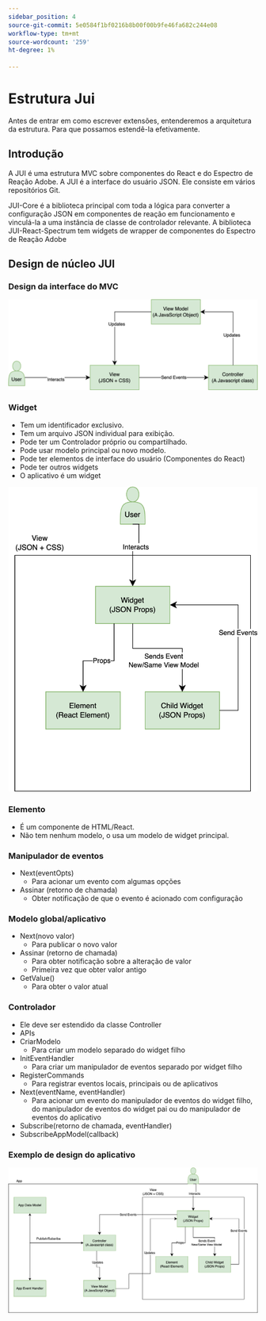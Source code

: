 ```yaml
---
sidebar_position: 4
source-git-commit: 5e0584f1bf0216b8b00f00b9fe46fa682c244e08
workflow-type: tm+mt
source-wordcount: '259'
ht-degree: 1%

---
```


# Estrutura Jui

Antes de entrar em como escrever extensões, entenderemos a arquitetura da estrutura.
Para que possamos estendê-la efetivamente.

## Introdução

A JUI é uma estrutura MVC sobre componentes do React e do Espectro de Reação Adobe. A JUI é a interface do usuário JSON. Ele consiste em vários repositórios Git.

JUI-Core é a biblioteca principal com toda a lógica para converter a configuração JSON em componentes de reação em funcionamento e vinculá-la a uma instância de classe de controlador relevante.
A biblioteca JUI-React-Spectrum tem widgets de wrapper de componentes do Espectro de Reação Adobe

## Design de núcleo JUI

### Design da interface do MVC

![Texto alternativo](./imgs/jui-mvc-flow.png)

### Widget

- Tem um identificador exclusivo.
- Tem um arquivo JSON individual para exibição.
- Pode ter um Controlador próprio ou compartilhado.
- Pode usar modelo principal ou novo modelo.
- Pode ter elementos de interface do usuário (Componentes do React)
- Pode ter outros widgets
- O aplicativo é um widget

![Texto alternativo](./imgs/jui-widget.png)

### Elemento

- É um componente de HTML/React.
- Não tem nenhum modelo, o usa um modelo de widget principal.

### Manipulador de eventos

- Next(eventOpts)
   - Para acionar um evento com algumas opções
- Assinar (retorno de chamada)
   - Obter notificação de que o evento é acionado com configuração

### Modelo global/aplicativo

- Next(novo valor)
   - Para publicar o novo valor
- Assinar (retorno de chamada)
   - Para obter notificação sobre a alteração de valor
   - Primeira vez que obter valor antigo
- GetValue()
   - Para obter o valor atual

### Controlador

- Ele deve ser estendido da classe Controller
- APIs
- CriarModelo
   - Para criar um modelo separado do widget filho
- InitEventHandler
   - Para criar um manipulador de eventos separado por widget filho
- RegisterCommands
   - Para registrar eventos locais, principais ou de aplicativos
- Next(eventName, eventHandler)
   - Para acionar um evento do manipulador de eventos do widget filho, do manipulador de eventos do widget pai ou do manipulador de eventos do aplicativo
- Subscribe(retorno de chamada, eventHandler)
- SubscribeAppModel(callback)

### Exemplo de design do aplicativo

![Texto alternativo](./imgs/jui-sample-app.png)
